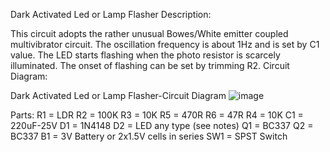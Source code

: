 Dark Activated Led or Lamp Flasher
Description:

This circuit adopts the rather unusual Bowes/White emitter coupled multivibrator circuit. The oscillation frequency is about 1Hz and is set by C1 value. The LED starts flashing when the photo resistor is scarcely illuminated. The onset of flashing can be set by trimming R2.
Circuit Diagram:

Dark Activated Led or Lamp Flasher-Circuit Diagram
![image](https://github.com/user-attachments/assets/505fd2b0-9e1b-4387-bc25-ff0a464ba9ab)

Parts:
    R1 = LDR
    R2 = 100K
    R3 = 10K
    R5 = 470R
    R6 = 47R
    R4 = 10K
    C1 = 220uF-25V
    D1 = 1N4148
    D2 = LED any type (see notes)
    Q1 = BC337
    Q2 = BC337
    B1 = 3V Battery or 2x1.5V cells in series
    SW1 = SPST Switch 

